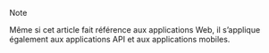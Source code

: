 > [!NOTE]
> Même si cet article fait référence aux applications Web, il s’applique également aux applications API et aux applications mobiles.
> 
> 



<!--HONumber=Nov16_HO2-->


